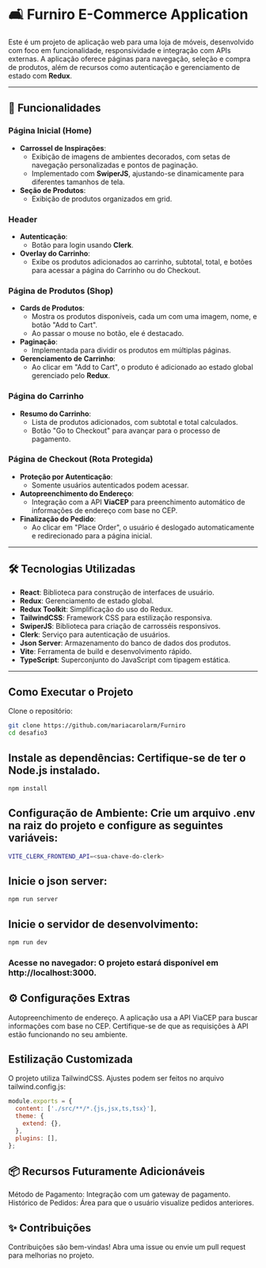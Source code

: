 # 🛋️ Furniro E-Commerce Application

Este é um projeto de aplicação web para uma loja de móveis, desenvolvido com foco em funcionalidade, responsividade e integração com APIs externas. A aplicação oferece páginas para navegação, seleção e compra de produtos, além de recursos como autenticação e gerenciamento de estado com **Redux**.

---

## 🌟 Funcionalidades

### Página Inicial (Home)
- **Carrossel de Inspirações**:
  - Exibição de imagens de ambientes decorados, com setas de navegação personalizadas e pontos de paginação.
  - Implementado com **SwiperJS**, ajustando-se dinamicamente para diferentes tamanhos de tela.
- **Seção de Produtos**:
  - Exibição de produtos organizados em grid.

### Header
- **Autenticação**:
  - Botão para login usando **Clerk**.
- **Overlay do Carrinho**:
  - Exibe os produtos adicionados ao carrinho, subtotal, total, e botões para acessar a página do Carrinho ou do Checkout.

### Página de Produtos (Shop)
- **Cards de Produtos**:
  - Mostra os produtos disponíveis, cada um com uma imagem, nome, e botão "Add to Cart".
  - Ao passar o mouse no botão, ele é destacado.
- **Paginação**:
  - Implementada para dividir os produtos em múltiplas páginas.
- **Gerenciamento de Carrinho**:
  - Ao clicar em "Add to Cart", o produto é adicionado ao estado global gerenciado pelo **Redux**.

### Página do Carrinho
- **Resumo do Carrinho**:
  - Lista de produtos adicionados, com subtotal e total calculados.
  - Botão "Go to Checkout" para avançar para o processo de pagamento.

### Página de Checkout (Rota Protegida)
- **Proteção por Autenticação**:
  - Somente usuários autenticados podem acessar.
- **Autopreenchimento do Endereço**:
  - Integração com a API **ViaCEP** para preenchimento automático de informações de endereço com base no CEP.
- **Finalização do Pedido**:
  - Ao clicar em "Place Order", o usuário é deslogado automaticamente e redirecionado para a página inicial.

---

## 🛠️ Tecnologias Utilizadas

- **React**: Biblioteca para construção de interfaces de usuário.
- **Redux**: Gerenciamento de estado global.
- **Redux Toolkit**: Simplificação do uso do Redux.
- **TailwindCSS**: Framework CSS para estilização responsiva.
- **SwiperJS**: Biblioteca para criação de carrosséis responsivos.
- **Clerk**: Serviço para autenticação de usuários.
- **Json Server**: Armazenamento do banco de dados dos produtos.
- **Vite**: Ferramenta de build e desenvolvimento rápido.
- **TypeScript**: Superconjunto do JavaScript com tipagem estática.

---

## Como Executar o Projeto
Clone o repositório:

```bash
git clone https://github.com/mariacarolarm/Furniro
cd desafio3
```

## Instale as dependências: Certifique-se de ter o Node.js instalado.

```bash
npm install
```

## Configuração de Ambiente: Crie um arquivo .env na raiz do projeto e configure as seguintes variáveis:

```bash
VITE_CLERK_FRONTEND_API=<sua-chave-do-clerk>
```

## Inicie o json server:
```bash
npm run server
```

## Inicie o servidor de desenvolvimento:

```bash
npm run dev
```

### Acesse no navegador: O projeto estará disponível em http://localhost:3000.

## ⚙️ Configurações Extras
Autopreenchimento de endereço.
A aplicação usa a API ViaCEP para buscar informações com base no CEP.
Certifique-se de que as requisições à API estão funcionando no seu ambiente.

## Estilização Customizada
O projeto utiliza TailwindCSS. Ajustes podem ser feitos no arquivo tailwind.config.js:

```javascript
module.exports = {
  content: ['./src/**/*.{js,jsx,ts,tsx}'],
  theme: {
    extend: {},
  },
  plugins: [],
};
```

## 📦 Recursos Futuramente Adicionáveis
Método de Pagamento: Integração com um gateway de pagamento.
Histórico de Pedidos: Área para que o usuário visualize pedidos anteriores.

## ✨ Contribuições
Contribuições são bem-vindas! Abra uma issue ou envie um pull request para melhorias no projeto.

